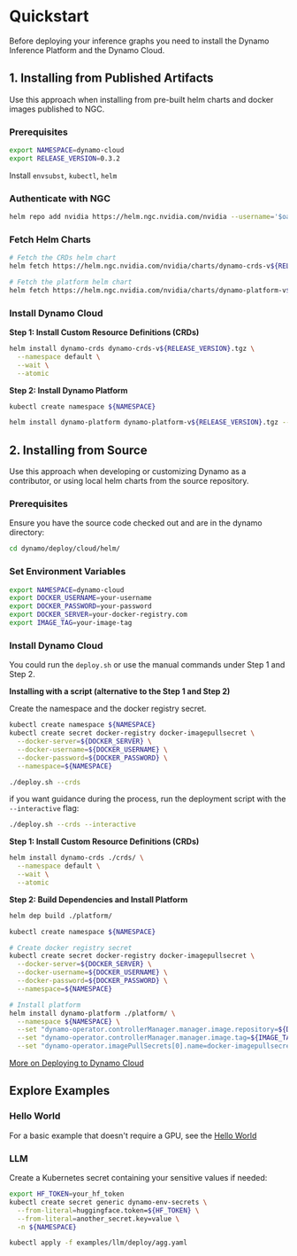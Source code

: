 # Quickstart

Before deploying your inference graphs you need to install the Dynamo Inference Platform and the Dynamo Cloud.

## 1. Installing from Published Artifacts

Use this approach when installing from pre-built helm charts and docker images published to NGC.

### Prerequisites

```bash
export NAMESPACE=dynamo-cloud
export RELEASE_VERSION=0.3.2
```

Install `envsubst`, `kubectl`, `helm`

### Authenticate with NGC

```bash
helm repo add nvidia https://helm.ngc.nvidia.com/nvidia --username='$oauthtoken' --password=<YOUR_NGC_CLI_API_KEY>
```

### Fetch Helm Charts

```bash
# Fetch the CRDs helm chart
helm fetch https://helm.ngc.nvidia.com/nvidia/charts/dynamo-crds-v${RELEASE_VERSION}.tgz

# Fetch the platform helm chart
helm fetch https://helm.ngc.nvidia.com/nvidia/charts/dynamo-platform-v${RELEASE_VERSION}.tgz
```

### Install Dynamo Cloud

**Step 1: Install Custom Resource Definitions (CRDs)**

```bash
helm install dynamo-crds dynamo-crds-v${RELEASE_VERSION}.tgz \
  --namespace default \
  --wait \
  --atomic
```

**Step 2: Install Dynamo Platform**

```bash
kubectl create namespace ${NAMESPACE}

helm install dynamo-platform dynamo-platform-v${RELEASE_VERSION}.tgz --namespace ${NAMESPACE}
```

## 2. Installing from Source

Use this approach when developing or customizing Dynamo as a contributor, or using local helm charts from the source repository.

### Prerequisites

Ensure you have the source code checked out and are in the dynamo directory:

```bash
cd dynamo/deploy/cloud/helm/
```

### Set Environment Variables

```bash
export NAMESPACE=dynamo-cloud
export DOCKER_USERNAME=your-username
export DOCKER_PASSWORD=your-password
export DOCKER_SERVER=your-docker-registry.com
export IMAGE_TAG=your-image-tag
```

### Install Dynamo Cloud

You could run the `deploy.sh` or use the manual commands under Step 1 and Step 2.

**Installing with a script (alternative to the Step 1 and Step 2)**

Create the namespace and the docker registry secret.

```bash
kubectl create namespace ${NAMESPACE}
kubectl create secret docker-registry docker-imagepullsecret \
  --docker-server=${DOCKER_SERVER} \
  --docker-username=${DOCKER_USERNAME} \
  --docker-password=${DOCKER_PASSWORD} \
  --namespace=${NAMESPACE}
```

```bash
./deploy.sh --crds
```

if you want guidance during the process, run the deployment script with the `--interactive` flag:

```bash
./deploy.sh --crds --interactive
```

**Step 1: Install Custom Resource Definitions (CRDs)**

```bash
helm install dynamo-crds ./crds/ \
  --namespace default \
  --wait \
  --atomic
```

**Step 2: Build Dependencies and Install Platform**

```bash
helm dep build ./platform/

kubectl create namespace ${NAMESPACE}

# Create docker registry secret
kubectl create secret docker-registry docker-imagepullsecret \
  --docker-server=${DOCKER_SERVER} \
  --docker-username=${DOCKER_USERNAME} \
  --docker-password=${DOCKER_PASSWORD} \
  --namespace=${NAMESPACE}

# Install platform
helm install dynamo-platform ./platform/ \
  --namespace ${NAMESPACE} \
  --set "dynamo-operator.controllerManager.manager.image.repository=${DOCKER_SERVER}/dynamo-operator" \
  --set "dynamo-operator.controllerManager.manager.image.tag=${IMAGE_TAG}" \
  --set "dynamo-operator.imagePullSecrets[0].name=docker-imagepullsecret"
```

[More on Deploying to Dynamo Cloud](./dynamo_cloud.md)


## Explore Examples

### Hello World

For a basic example that doesn't require a GPU, see the [Hello World](../../examples/hello_world.md)

### LLM

Create a Kubernetes secret containing your sensitive values if needed:

```bash
export HF_TOKEN=your_hf_token
kubectl create secret generic dynamo-env-secrets \
  --from-literal=huggingface.token=${HF_TOKEN} \
  --from-literal=another_secret.key=value \
  -n ${NAMESPACE}
```

```bash
kubectl apply -f examples/llm/deploy/agg.yaml
```

